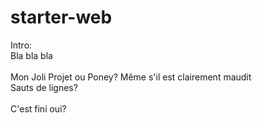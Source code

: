 # starter-web
Intro:<br>
Bla bla bla<br><br>
Mon Joli Projet ou Poney?
Même s'il est clairement maudit<br>
Sauts de lignes?<br><br>
C'est fini oui?
